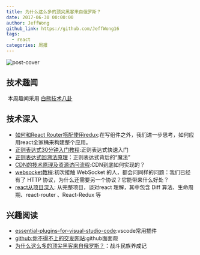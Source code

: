 ```yaml
---
title: 为什么这么多的顶尖黑客来自俄罗斯？
date: 2017-06-30 00:00:00
author: JeffWong
github_link: https://github.com/JeffWong16
tags:
  - react
categories: 周报
---
```

![post-cover](https://zhitu.isux.us/assets/img/imgSample/test-60.jpg)
## 技术趣闻

  本周趣闻采用 [白熊技术八卦](http://zhuanlan.51cto.com/art/201706/543307.htm)

## 技术深入

- [如何和React Router搭配使用redux](http://shubo.io/2016/10/16/filtering-redux-state-with-react-router-params.html):在写组件之外，我们进一步思考，如何应用react全家桶来构建整个应用。
- [正则表达式30分钟入门教程](https://deerchao.net/tutorials/regex/regex.htm):正则表达式快速入门
- [正则表达式回溯法原理](http://mp.weixin.qq.com/s?__biz=MjM5MTA1MjAxMQ==&mid=2651226630&idx=1&sn=679db84c8f3c1d7267a5ff1531bb089f&chksm=bd495b828a3ed2940323a60e39190118c7bcfb33040ee3278226847d87e7588ca748dc54180e&mpshare=1&scene=23&srcid=06266r0mI6RsN3TirjGE12ch#rd)：正则表达式背后的“魔法”
- [CDN的技术原理及资源访问流程](http://www.cnn6.net/html/itok/2017629/202198.html):CDN到底如何实现的？
- [websocket教程](http://www.ruanyifeng.com/blog/2017/05/websocket.html):初次接触 WebSocket 的人，都会问同样的问题：我们已经有了 HTTP 协议，为什么还需要另一个协议？它能带来什么好处？
- [react从项目深入](https://segmentfault.com/a/1190000007642740): 从完整项目，谈对react 理解，其中包含 Diff 算法、生命周期、react-router 、React-Redux 等

## 兴趣阅读

- [essential-plugins-for-visual-studio-code](https://tutorialzine.com/2017/06/15-essential-plugins-for-visual-studio-code):vscode常用插件
- [github:你不得不上的交友网站](https://segmentfault.com/a/1190000009985489?_ea=2120243#articleHeader11):github面面观
- [为什么这么多的顶尖黑客来自俄罗斯？](http://geek.csdn.net/news/detail/208346)：战斗民族养成记
